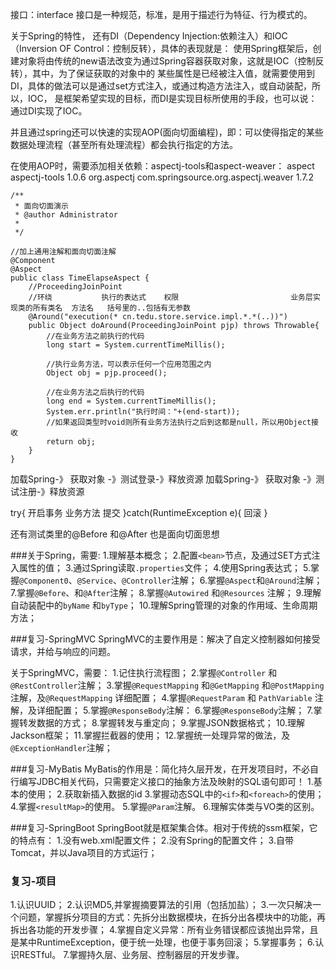 接口：interface
接口是一种规范，标准，是用于描述行为特征、行为模式的。
 
关于Spring的特性， 还有DI（Dependency Injection:依赖注入）和IOC（Inversion OF Control：控制反转），具体的表现就是：
使用Spring框架后，创建对象将由传统的new语法改变为通过Spring容器获取对象，这就是IOC（控制反转），其中，为了保证获取的对象中的
某些属性是已经被注入值，就需要使用到DI，具体的做法可以是通过set方式注入，或通过构造方法注入，或自动装配，所以，IOC，
是框架希望实现的目标，而DI是实现目标所使用的手段，也可以说：通过DI实现了IOC。

并且通过spring还可以快速的实现AOP(面向切面编程)，即：可以使得指定的某些数据处理流程（甚至所有处理流程）都会执行指定的方法。

在使用AOP时，需要添加相关依赖：aspectj-tools和aspect-weaver：
		<dependency>
			<groupId>aspect</groupId>
			<artifactId>aspectj-tools</artifactId>
			<version>1.0.6</version>
		</dependency>
		<dependency>
			<groupId>org.aspectj</groupId>
			<artifactId>com.springsource.org.aspectj.weaver</artifactId>
			<version>1.7.2</version>
		</dependency>

	/**
	 * 面向切面演示
	 * @author Administrator
	 *
	 */
	
	//加上通用注解和面向切面注解
	@Component
	@Aspect
	public class TimeElapseAspect {
		//ProceedingJoinPoint
		//环绕           执行的表达式    权限                         业务层实现类的所有类名  方法名   括号里的..包括有无参数                                            
		@Around("execution(* cn.tedu.store.service.impl.*.*(..))")
		public Object doAround(ProceedingJoinPoint pjp) throws Throwable{
			//在业务方法之前执行的代码
			long start = System.currentTimeMillis();
			
			//执行业务方法，可以表示任何一个应用范围之内
			Object obj = pjp.proceed();
			
			//在业务方法之后执行的代码
			long end = System.currentTimeMillis();
			System.err.println("执行时间："+(end-start));
			//如果返回类型时void则所有业务方法执行之后到这都是null，所以用Object接收
			return obj;
		}
	}

加载Spring-》 获取对象 -》测试登录-》释放资源
加载Spring-》 获取对象 -》测试注册-》释放资源

try{
	开启事务
	业务方法
	提交
}catch(RuntimeException e){
	回滚
}

还有测试类里的@Before 和@After 也是面向切面思想


###关于Spring，需要:
1.理解基本概念；
2.配置`<bean>`节点，及通过SET方式注入属性的值；
3.通过Spring读取`.properties`文件；
4.使用Spring表达式；
5.掌握`@Component0`、`@Service`、`@Controller`注解；
6.掌握`@Aspect`和`@Around`注解；
7.掌握`@Before`、和`@After`注解；
8.掌握`@Autowired` 和`@Resources` 注解；
9.理解自动装配中的`byName` 和`byType`；
10.理解Spring管理的对象的作用域、生命周期方法；

###复习-SpringMVC
SpringMVC的主要作用是：解决了自定义控制器如何接受请求，并给与响应的问题。

关于SpringMVC，需要：
1.记住执行流程图；
2.掌握`@Controller` 和`@RestController`注解；
3.掌握`@RequestMapping` 和`@GetMapping` 和`@PostMapping` 注解，及`@RequestMapping` 详细配置；
4.掌握`@RequestParam` 和 `PathVariable`  注解，及详细配置；
5.掌握`@ResponseBody`注解：
6.掌握`@ResponseBody`注解；
7.掌握转发数据的方式；
8.掌握转发与重定向；
9.掌握JSON数据格式；
10.理解Jackson框架；
11.掌握拦截器的使用；
12.掌握统一处理异常的做法，及`@ExceptionHandler`注解；

###复习-MyBatis
MyBatis的作用是：简化持久层开发，在开发项目时，不必自行编写JDBC相关代码，只需要定义接口的抽象方法及映射的SQL语句即可！
1.基本的使用；
2.获取新插入数据的id
3.掌握动态SQL中的`<if>`和`<foreach>`的使用；
4.掌握`<resultMap>`的使用。
5.掌握`@Param`注解。
6.理解实体类与VO类的区别。

###复习-SpringBoot
SpringBoot就是框架集合体。相对于传统的ssm框架，它的特点有：
1.没有web.xml配置文件；
2.没有Spring的配置文件；
3.自带Tomcat，并以Java项目的方式运行；

### 复习-项目
1.认识UUID；
2.认识MD5,并掌握摘要算法的引用（包括加盐）；
3.一次只解决一个问题，掌握拆分项目的方式：先拆分出数据模块，在拆分出各模块中的功能，再拆出各功能的开发步骤；
4.掌握自定义异常：所有业务错误都应该抛出异常，且是某中RuntimeException，便于统一处理，也便于事务回滚；
5.掌握事务；
6.认识RESTful。
7.掌握持久层、业务层、控制器层的开发步骤。

